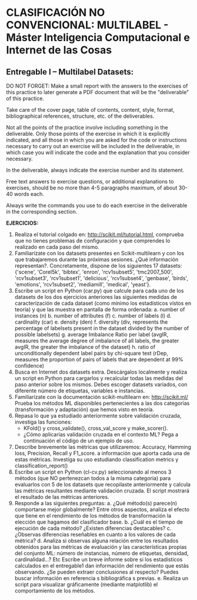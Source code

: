 # CLASIFICACIÓN NO CONVENCIONAL: MULTILABEL - Máster Inteligencia Computacional e Internet de las Cosas

## Entregable I – Multilabel Datasets:

DO NOT FORGET:
Make a small report with the answers to the exercises of this practice to later generate a PDF document that will be the "deliverable" of this practice.

Take care of the cover page, table of contents, content, style, format, bibliographical references, structure, etc. of the deliverables.

Not all the points of the practice involve including something in the deliverable. Only those points of the exercise in  which it is explicitly indicated, and all those in which you are asked for the code or instructions necessary to carry out an exercise will be included in the deliverable, in which case you will indicate the code and the explanation that you consider necessary.

In the deliverable, always indicate the exercise number and its statement.

Free text answers to exercise questions, or additional explanations to exercises, should be no more than 4-5 paragraphs maximum, of about 30-40 words each.

Always write the commands you use to do each exercise in the deliverable in the corresponding section.

**EJERCICIOS:**
1. Realiza el tutorial colgado en: http://scikit.ml/tutorial.html, comprueba que no tienes problemas de configuración y que comprendes lo realizado en cada paso del mismo.
2. Familiarízate con los datasets presentes en Scikit-multilearn y con los que trabajaremos durante las próximas sesiones. ¿Qué información representan?. Concretamente, dispone de los siguientes 17 datasets: {'scene', 'Corel5k', 'bibtex', 'enron', 'rcv1subset5', 'tmc2007_500', 'rcv1subset3', 'rcv1subset1', 'delicious', 'rcv1subset4', 'genbase', 'birds', 'emotions',
'rcv1subset2', 'mediamill', 'medical', 'yeast'}.
3. Escribe un script en Python (car.py) que calcule para cada uno de los datasets de los dos ejercicios anteriores las siguientes medidas de caracterización de cada dataset (como mínimo los estadísticos vistos en teoría) y que las muestra en pantalla de forma ordenada:
a. number of instances (n)
b. number of attributes (f)
c. number of labels (l)
d. cardinality (car)
e. density (den)
f. diversity (div, represents the percentage of labelsets present in the dataset divided by the number of possible labelsets)
g. average Imbalance Ratio per label (avgIR, measures the average degree of imbalance of all labels, the greater avgIR, the greater the imbalance of the dataset)
h. ratio of unconditionally dependent label pairs by chi-square test (rDep, measures the proportion of pairs of labels that are dependent at 99% confidence)
4. Busca en Internet dos datasets extra. Descárgalos localmente y realiza un script en Python para cargarlos y recalcular todas las medidas del paso anterior sobre los mismos. Debes escoger datasets variados, con diferente número de etiquetas, variables e instancias.
5. Familiarízate con la documentación scikit-multilearn en: http://scikit.ml/ Prueba los métodos ML disponibles pertenecientes a las dos categorías (transformación y adaptación) que hemos visto en teoría.
6. Repasa lo que ya estudiado anteriormente sobre validación cruzada, investiga las funciones:
    - KFold() y cross_validate(), cross_val_score y make_scorer(). 
    - ¿Cómo aplicarías validación cruzada en el contexto ML? Pega a continuación el código de un ejemplo de uso.
7. Describe brevemente las métricas que utilizaremos: Accuracy, Hamming loss, Precision, Recall y F1_score. a información que aporta cada una de estas métricas. Investiga su uso estudiando classification metrics y classification_report()
8. Escribe un script en Python (cl-cv.py) seleccionando al menos 3 métodos (que NO pertenezcan todos a la misma categoría) para evaluarlos con 5 de los datasets que recopilaste anteriormente y calcula las métricas resultantes mediante validación cruzada. El script mostrará el resultado de las métricas anteriores.
9. Responde a las siguientes preguntas:
a. ¿Qué método(s) parece(n) comportarse mejor globalmente? Entre otros aspectos, analiza el efecto que tiene en el rendimiento de los métodos de transformación la elección que hagamos del clasificador base.
b. ¿Cuál es el tiempo de ejecución de cada método? ¿Existen diferencias destacables?
c. ¿Observas diferencias reseñables en cuanto a los valores de cada métrica?
d. Analiza si observas alguna relación entre los resultados obtenidos para las métricas de evaluación y las características propias del conjunto ML: número de instancias, número de etiquetas, densidad, cardinalidad...? Etc Escribe un breve informe sobre si los estadísticos calculados en el entregable1 dan información del rendimiento que estás observando. ¿Se pueden extraer conclusiones al respecto? Puedes buscar información en referencia s bibliográfica s previas.
e. Realiza un script para visualizar gráficamente (mediante matplotlib) el
comportamiento de los métodos.